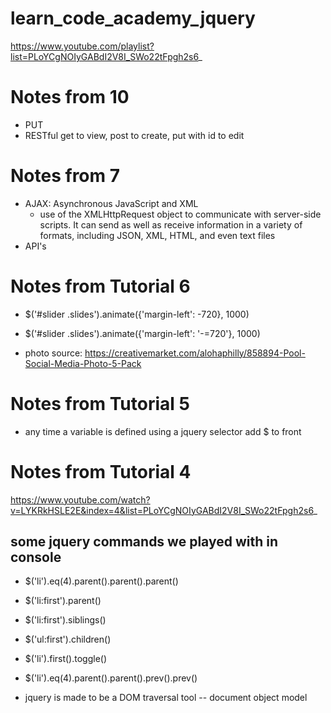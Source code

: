 # learn_code_academy_jquery
https://www.youtube.com/playlist?list=PLoYCgNOIyGABdI2V8I_SWo22tFpgh2s6_


# Notes from 10
+ PUT
+ RESTful get to view, post to create, put with id to edit

# Notes from 7
+ AJAX: Asynchronous JavaScript and XML
  - use of the XMLHttpRequest object to communicate with server-side scripts. It can send as well as receive information in a variety of formats, including JSON, XML, HTML, and even text files
+ API's

# Notes from Tutorial 6
+ $('#slider .slides').animate({'margin-left': -720}, 1000)
+ $('#slider .slides').animate({'margin-left': '-=720'}, 1000)

+ photo source: https://creativemarket.com/alohaphilly/858894-Pool-Social-Media-Photo-5-Pack

# Notes from Tutorial 5
+ any time a variable is defined using a jquery selector add $ to front


# Notes from Tutorial 4
https://www.youtube.com/watch?v=LYKRkHSLE2E&index=4&list=PLoYCgNOIyGABdI2V8I_SWo22tFpgh2s6_

## some jquery commands we played with in console
+ $('li').eq(4).parent().parent().parent()
+ $('li:first').parent()
+ $('li:first').siblings()
+ $('ul:first').children()
+ $('li').first().toggle()
+ $('li').eq(4).parent().parent().prev().prev()

+ jquery is made to be a DOM traversal tool -- document object model

